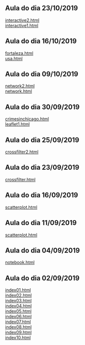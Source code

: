 ## Aula do dia 23/10/2019
[interactive2.html](d3_interactive/index.html)<br>
[interactive1.html](d3_interactive1/index.html)

## Aula do dia 16/10/2019

[fortaleza.html](d3_color/exercicio2/index.html)<br>
[usa.html](d3_color/exercicio1/index.html)<br>

## Aula do dia 09/10/2019

[network2.html](d3_network2/index.html)<br>
[network.html](d3_network/index.html)<br>

## Aula do dia 30/09/2019

[crimesinchicago.html](d3_leaflet2/index.html)<br>
[leaflet1.html](d3_leaflet/index.html)<br>

## Aula do dia 25/09/2019

[crossfilter2.html](d3_crossfilter2/index.html)<br>

## Aula do dia 23/09/2019

[crossfilter.html](d3_crossfilter/index.html)<br>

## Aula do dia 16/09/2019

[scatterplot.html](d3_update/scatterplot.html)<br>

## Aula do dia 11/09/2019

[scatterplot.html](d3_scale/scatterplot.html)<br>

## Aula do dia 04/09/2019

[notebook.html](d3_intro/notebook.html)<br>

## Aula do dia 02/09/2019

[index01.html](basic/index01.html)<br>
[index02.html](basic/index02.html)<br>
[index03.html](basic/index03.html)<br>
[index04.html](basic/index04.html)<br>
[index05.html](basic/index05.html)<br>
[index06.html](basic/index06.html)<br>
[index07.html](basic/index07.html)<br>
[index08.html](basic/index08.html)<br>
[index09.html](basic/index09.html)<br>
[index10.html](basic/index10.html)<br>
